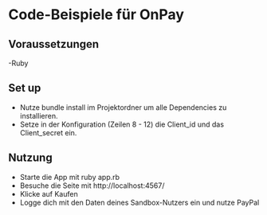 # Code-Beispiele für OnPay

## Voraussetzungen

-Ruby



## Set up

- Nutze bundle install im Projektordner um alle Dependencies zu installieren.
- Setze in der Konfiguration (Zeilen 8 - 12) die Client_id und das Client_secret ein.

## Nutzung

- Starte die App mit ruby app.rb
- Besuche die Seite mit http://localhost:4567/
- Klicke auf Kaufen
- Logge dich mit den Daten deines Sandbox-Nutzers ein und nutze PayPal